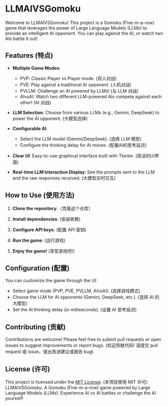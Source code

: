 # LLMAIVSGomoku

Welcome to LLMAIVSGomoku! This project is a Gomoku (Five-in-a-row) game that leverages the power of Large Language Models (LLMs) to provide an intelligent AI opponent. You can play against the AI, or watch two AIs battle it out!

## Features (特点)

*   **Multiple Game Modes**:
    *   PVP: Classic Player vs Player mode. (双人对战)
    *   PVE: Play against a traditional AI opponent. (人机对战)
    *   PVLLM: Challenge an AI powered by LLMs! (与 LLM 对战)
    *   AIvsAI: Watch two different LLM-powered AIs compete against each other! (AI 对战)

*   **LLM Selection**: Choose from various LLMs (e.g., Gemini, DeepSeek) to power the AI opponent.  (大模型选择)

*   **Configurable AI**:
    * Select the LLM model (Gemini/DeepSeek). (选择 LLM 模型)
    *  Configure the thinking delay for AI moves. (配置AI的思考延迟)

*   **Clear UI**: Easy-to-use graphical interface built with Tkinter.  (简洁的UI界面)

*   **Real-time LLM Interaction Display**: See the prompts sent to the LLM and the raw responses received. (大模型实时交互)

## How to Use (使用方法)

1.  **Clone the repository**:（克隆这个仓库）

2.  **Install dependencies**:  (安装依赖)

3.  **Configure API keys**:  (配置 API 密钥)

4.  **Run the game**:  (运行游戏)

5.  **Enjoy the game!** (享受游戏吧!)

## Configuration (配置)

You can customize the game through the UI:

*   Select game mode (PVP, PVE, PVLLM, AIvsAI). (选择游戏模式)
*   Choose the LLM for AI opponents (Gemini, DeepSeek, etc.).  (选择 AI 的大模型)
*   Set the AI thinking delay (in milliseconds). (设置 AI 思考延迟)

## Contributing (贡献)

Contributions are welcome! Please feel free to submit pull requests or open issues to suggest improvements or report bugs.  (欢迎贡献代码! 请提交 pull request 或 issue，提出改进建议或报告 bug)

## License (许可)

This project is licensed under the [MIT License](LICENSE).  (本项目使用 MIT 许可)
LLMAIVSGomoku: A Gomoku (Five-in-a-row) game powered by Large Language Models (LLMs). Experience AI vs AI battles or challenge the AI yourself! 

